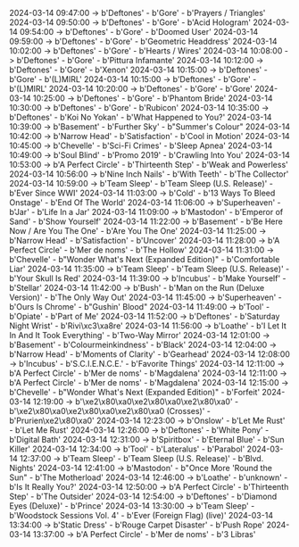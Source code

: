 2024-03-14 09:47:00 -> b'Deftones' - b'Gore' - b'Prayers / Triangles'
2024-03-14 09:50:00 -> b'Deftones' - b'Gore' - b'Acid Hologram'
2024-03-14 09:54:00 -> b'Deftones' - b'Gore' - b'Doomed User'
2024-03-14 09:59:00 -> b'Deftones' - b'Gore' - b'Geometric Headdress'
2024-03-14 10:02:00 -> b'Deftones' - b'Gore' - b'Hearts / Wires'
2024-03-14 10:08:00 -> b'Deftones' - b'Gore' - b'Pittura Infamante'
2024-03-14 10:12:00 -> b'Deftones' - b'Gore' - b'Xenon'
2024-03-14 10:15:00 -> b'Deftones' - b'Gore' - b'(L)MIRL'
2024-03-14 10:15:00 -> b'Deftones' - b'Gore' - b'(L)MIRL'
2024-03-14 10:20:00 -> b'Deftones' - b'Gore' - b'Gore'
2024-03-14 10:25:00 -> b'Deftones' - b'Gore' - b'Phantom Bride'
2024-03-14 10:30:00 -> b'Deftones' - b'Gore' - b'Rubicon'
2024-03-14 10:35:00 -> b'Deftones' - b'Koi No Yokan' - b'What Happened to You?'
2024-03-14 10:39:00 -> b'Basement' - b'Further Sky' - b"Summer's Colour"
2024-03-14 10:42:00 -> b'Narrow Head' - b'Satisfaction' - b'Cool in Motion'
2024-03-14 10:45:00 -> b'Chevelle' - b'Sci-Fi Crimes' - b'Sleep Apnea'
2024-03-14 10:49:00 -> b'Soul Blind' - b'Promo 2019' - b'Crawling Into You'
2024-03-14 10:53:00 -> b'A Perfect Circle' - b'Thirteenth Step' - b'Weak and Powerless'
2024-03-14 10:56:00 -> b'Nine Inch Nails' - b'With Teeth' - b'The Collector'
2024-03-14 10:59:00 -> b'Team Sleep' - b'Team Sleep (U.S. Release)' - b'Ever Since WWI'
2024-03-14 11:03:00 -> b'Cold' - b'13 Ways To Bleed Onstage' - b'End Of The World'
2024-03-14 11:06:00 -> b'Superheaven' - b'Jar' - b'Life In a Jar'
2024-03-14 11:09:00 -> b'Mastodon' - b'Emperor of Sand' - b'Show Yourself'
2024-03-14 11:22:00 -> b'Basement' - b'Be Here Now / Are You The One' - b'Are You The One'
2024-03-14 11:25:00 -> b'Narrow Head' - b'Satisfaction' - b'Uncover'
2024-03-14 11:28:00 -> b'A Perfect Circle' - b'Mer de noms' - b'The Hollow'
2024-03-14 11:31:00 -> b'Chevelle' - b"Wonder What's Next (Expanded Edition)" - b'Comfortable Liar'
2024-03-14 11:35:00 -> b'Team Sleep' - b'Team Sleep (U.S. Release)' - b'Your Skull Is Red'
2024-03-14 11:39:00 -> b'Incubus' - b'Make Yourself' - b'Stellar'
2024-03-14 11:42:00 -> b'Bush' - b'Man on the Run (Deluxe Version)' - b'The Only Way Out'
2024-03-14 11:45:00 -> b'Superheaven' - b'Ours Is Chrome' - b"Gushin' Blood"
2024-03-14 11:49:00 -> b'Tool' - b'Opiate' - b'Part of Me'
2024-03-14 11:52:00 -> b'Deftones' - b'Saturday Night Wrist' - b'Rivi\xc3\xa8re'
2024-03-14 11:56:00 -> b'Loathe' - b'I Let It In And It Took Everything' - b'Two-Way Mirror'
2024-03-14 12:01:00 -> b'Basement' - b'Colourmeinkindness' - b'Black'
2024-03-14 12:04:00 -> b'Narrow Head' - b'Moments of Clarity' - b'Gearhead'
2024-03-14 12:08:00 -> b'Incubus' - b'S.C.I.E.N.C.E.' - b'Favorite Things'
2024-03-14 12:11:00 -> b'A Perfect Circle' - b'Mer de noms' - b'Magdalena'
2024-03-14 12:11:00 -> b'A Perfect Circle' - b'Mer de noms' - b'Magdalena'
2024-03-14 12:15:00 -> b'Chevelle' - b"Wonder What's Next (Expanded Edition)" - b'Forfeit'
2024-03-14 12:19:00 -> b'\xe2\x80\xa0\xe2\x80\xa0\xe2\x80\xa0' - b'\xe2\x80\xa0\xe2\x80\xa0\xe2\x80\xa0 (Crosses)' - b'Prurien\xe2\x80\xa0'
2024-03-14 12:23:00 -> b'Onslow' - b'Let Me Rust' - b'Let Me Rust'
2024-03-14 12:26:00 -> b'Deftones' - b'White Pony' - b'Digital Bath'
2024-03-14 12:31:00 -> b'Spiritbox' - b'Eternal Blue' - b'Sun Killer'
2024-03-14 12:34:00 -> b'Tool' - b'Lateralus' - b'Parabol'
2024-03-14 12:37:00 -> b'Team Sleep' - b'Team Sleep (U.S. Release)' - b'Blvd. Nights'
2024-03-14 12:41:00 -> b'Mastodon' - b"Once More 'Round the Sun" - b'The Motherload'
2024-03-14 12:46:00 -> b'Loathe' - b'unknown' - b'Is It Really You?'
2024-03-14 12:50:00 -> b'A Perfect Circle' - b'Thirteenth Step' - b'The Outsider'
2024-03-14 12:54:00 -> b'Deftones' - b'Diamond Eyes (Deluxe)' - b'Prince'
2024-03-14 13:30:00 -> b'Team Sleep' - b'Woodstock Sessions Vol. 4' - b'Ever (Foreign Flag) (live)'
2024-03-14 13:34:00 -> b'Static Dress' - b'Rouge Carpet Disaster' - b'Push Rope'
2024-03-14 13:37:00 -> b'A Perfect Circle' - b'Mer de noms' - b'3 Libras'
